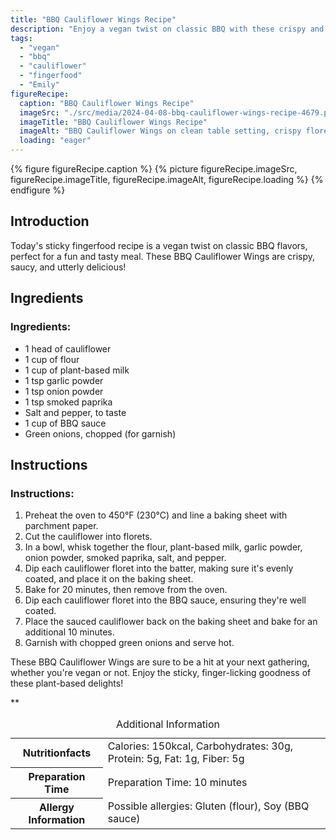 ```yaml
---
title: "BBQ Cauliflower Wings Recipe"
description: "Enjoy a vegan twist on classic BBQ with these crispy and saucy BBQ Cauliflower Wings. Perfect for parties or a fun meal, these plant-based delights are sure to impress!"
tags:
  - "vegan"
  - "bbq"
  - "cauliflower"
  - "fingerfood"
  - "Emily"
figureRecipe: 
  caption: "BBQ Cauliflower Wings Recipe"
  imageSrc: "./src/media/2024-04-08-bbq-cauliflower-wings-recipe-4679.png"
  imageTitle: "BBQ Cauliflower Wings Recipe"
  imageAlt: "BBQ Cauliflower Wings on clean table setting, crispy florets coated in BBQ sauce, garnished with green onions, casual and inviting atmosphere"
  loading: "eager"
---
```


{% figure figureRecipe.caption %}
{% picture figureRecipe.imageSrc, figureRecipe.imageTitle, figureRecipe.imageAlt, figureRecipe.loading %}
{% endfigure %}

## Introduction

Today's sticky fingerfood recipe is a vegan twist on classic BBQ flavors, perfect for a fun and tasty meal. These BBQ Cauliflower Wings are crispy, saucy, and utterly delicious!

## Ingredients

### Ingredients:
- 1 head of cauliflower
- 1 cup of flour
- 1 cup of plant-based milk
- 1 tsp garlic powder
- 1 tsp onion powder
- 1 tsp smoked paprika
- Salt and pepper, to taste
- 1 cup of BBQ sauce
- Green onions, chopped (for garnish)

## Instructions

### Instructions:
1. Preheat the oven to 450°F (230°C) and line a baking sheet with parchment paper.
2. Cut the cauliflower into florets.
3. In a bowl, whisk together the flour, plant-based milk, garlic powder, onion powder, smoked paprika, salt, and pepper.
4. Dip each cauliflower floret into the batter, making sure it's evenly coated, and place it on the baking sheet.
5. Bake for 20 minutes, then remove from the oven.
6. Dip each cauliflower floret into the BBQ sauce, ensuring they're well coated.
7. Place the sauced cauliflower back on the baking sheet and bake for an additional 10 minutes.
8. Garnish with chopped green onions and serve hot.

These BBQ Cauliflower Wings are sure to be a hit at your next gathering, whether you're vegan or not. Enjoy the sticky, finger-licking goodness of these plant-based delights!

**

<table><caption class='sr-only'>Additional Information</caption><tr><th>Nutritionfacts</th><td>Calories: 150kcal, Carbohydrates: 30g, Protein: 5g, Fat: 1g, Fiber: 5g&nbsp;</td></tr><tr><th>Preparation Time</th><td>Preparation Time: 10 minutes&nbsp;</td></tr><tr><th>Allergy Information</th><td>Possible allergies: Gluten (flour), Soy (BBQ sauce)&nbsp;</td></tr></table>

